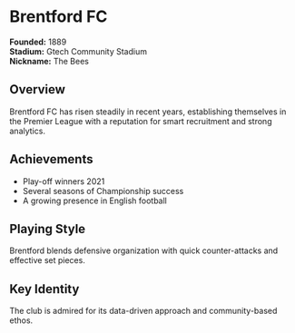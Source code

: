 # Brentford FC

**Founded:** 1889  
**Stadium:** Gtech Community Stadium  
**Nickname:** The Bees  

## Overview
Brentford FC has risen steadily in recent years, establishing themselves in the Premier League with a reputation for smart recruitment and strong analytics.

## Achievements
- Play-off winners 2021  
- Several seasons of Championship success  
- A growing presence in English football  

## Playing Style
Brentford blends defensive organization with quick counter-attacks and effective set pieces.

## Key Identity
The club is admired for its data-driven approach and community-based ethos.
